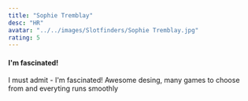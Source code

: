 ```yaml
---
title: "Sophie Tremblay"
desc: "HR"
avatar: "../../images/Slotfinders/Sophie Tremblay.jpg"
rating: 5
---
```

#### I'm fascinated!
I must admit - I'm fascinated! Awesome desing, many games to choose from and everyting runs smoothly